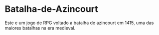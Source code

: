 # Batalha-de-Azincourt
Este e um jogo de RPG voltado a batalha de azincourt em 1415, uma das maiores batalhas na era medieval.
